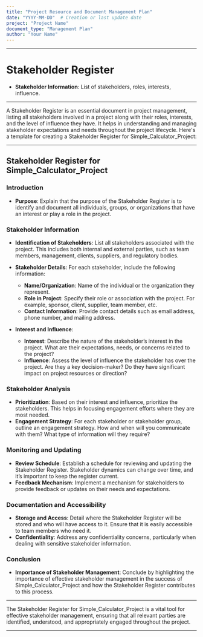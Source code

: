 ```yaml
---
title: "Project Resource and Document Management Plan"
date: "YYYY-MM-DD"  # Creation or last update date
project: "Project Name"
document_type: "Management Plan"
author: "Your Name"
---
```

---
# Stakeholder Register

- **Stakeholder Information**: List of stakeholders, roles, interests, influence.

---
A Stakeholder Register is an essential document in project management, listing all stakeholders involved in a project along with their roles, interests, and the level of influence they have. It helps in understanding and managing stakeholder expectations and needs throughout the project lifecycle. Here's a template for creating a Stakeholder Register for Simple_Calculator_Project:

---

## Stakeholder Register for Simple_Calculator_Project

### Introduction
- **Purpose**: Explain that the purpose of the Stakeholder Register is to identify and document all individuals, groups, or organizations that have an interest or play a role in the project.

### Stakeholder Information
- **Identification of Stakeholders**: List all stakeholders associated with the project. This includes both internal and external parties, such as team members, management, clients, suppliers, and regulatory bodies.

- **Stakeholder Details**: For each stakeholder, include the following information:
  - **Name/Organization**: Name of the individual or the organization they represent.
  - **Role in Project**: Specify their role or association with the project. For example, sponsor, client, supplier, team member, etc.
  - **Contact Information**: Provide contact details such as email address, phone number, and mailing address.

- **Interest and Influence**:
  - **Interest**: Describe the nature of the stakeholder’s interest in the project. What are their expectations, needs, or concerns related to the project?
  - **Influence**: Assess the level of influence the stakeholder has over the project. Are they a key decision-maker? Do they have significant impact on project resources or direction?

### Stakeholder Analysis
- **Prioritization**: Based on their interest and influence, prioritize the stakeholders. This helps in focusing engagement efforts where they are most needed.
- **Engagement Strategy**: For each stakeholder or stakeholder group, outline an engagement strategy. How and when will you communicate with them? What type of information will they require?

### Monitoring and Updating
- **Review Schedule**: Establish a schedule for reviewing and updating the Stakeholder Register. Stakeholder dynamics can change over time, and it’s important to keep the register current.
- **Feedback Mechanism**: Implement a mechanism for stakeholders to provide feedback or updates on their needs and expectations.

### Documentation and Accessibility
- **Storage and Access**: Detail where the Stakeholder Register will be stored and who will have access to it. Ensure that it is easily accessible to team members who need it.
- **Confidentiality**: Address any confidentiality concerns, particularly when dealing with sensitive stakeholder information.

### Conclusion
- **Importance of Stakeholder Management**: Conclude by highlighting the importance of effective stakeholder management in the success of Simple_Calculator_Project and how the Stakeholder Register contributes to this process.

---

The Stakeholder Register for Simple_Calculator_Project is a vital tool for effective stakeholder management, ensuring that all relevant parties are identified, understood, and appropriately engaged throughout the project.

---
